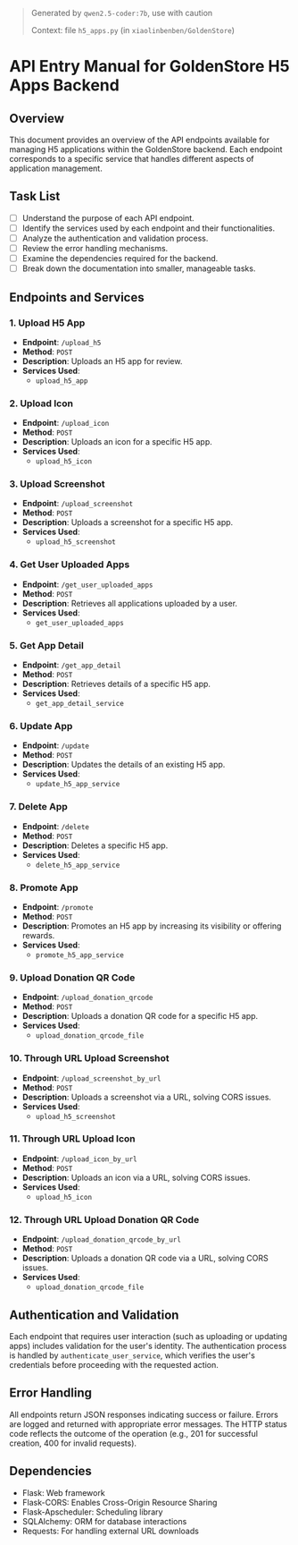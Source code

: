 > Generated by `qwen2.5-coder:7b`, use with caution
>
> Context: file `h5_apps.py` (in `xiaolinbenben/GoldenStore`)

# API Entry Manual for GoldenStore H5 Apps Backend

## Overview
This document provides an overview of the API endpoints available for managing H5 applications within the GoldenStore backend. Each endpoint corresponds to a specific service that handles different aspects of application management.

## Task List

- [ ] Understand the purpose of each API endpoint.
- [ ] Identify the services used by each endpoint and their functionalities.
- [ ] Analyze the authentication and validation process.
- [ ] Review the error handling mechanisms.
- [ ] Examine the dependencies required for the backend.
- [ ] Break down the documentation into smaller, manageable tasks.

## Endpoints and Services

### 1. Upload H5 App
- **Endpoint**: `/upload_h5`
- **Method**: `POST`
- **Description**: Uploads an H5 app for review.
- **Services Used**:
  - `upload_h5_app`

### 2. Upload Icon
- **Endpoint**: `/upload_icon`
- **Method**: `POST`
- **Description**: Uploads an icon for a specific H5 app.
- **Services Used**:
  - `upload_h5_icon`

### 3. Upload Screenshot
- **Endpoint**: `/upload_screenshot`
- **Method**: `POST`
- **Description**: Uploads a screenshot for a specific H5 app.
- **Services Used**:
  - `upload_h5_screenshot`

### 4. Get User Uploaded Apps
- **Endpoint**: `/get_user_uploaded_apps`
- **Method**: `POST`
- **Description**: Retrieves all applications uploaded by a user.
- **Services Used**:
  - `get_user_uploaded_apps`

### 5. Get App Detail
- **Endpoint**: `/get_app_detail`
- **Method**: `POST`
- **Description**: Retrieves details of a specific H5 app.
- **Services Used**:
  - `get_app_detail_service`

### 6. Update App
- **Endpoint**: `/update`
- **Method**: `POST`
- **Description**: Updates the details of an existing H5 app.
- **Services Used**:
  - `update_h5_app_service`

### 7. Delete App
- **Endpoint**: `/delete`
- **Method**: `POST`
- **Description**: Deletes a specific H5 app.
- **Services Used**:
  - `delete_h5_app_service`

### 8. Promote App
- **Endpoint**: `/promote`
- **Method**: `POST`
- **Description**: Promotes an H5 app by increasing its visibility or offering rewards.
- **Services Used**:
  - `promote_h5_app_service`

### 9. Upload Donation QR Code
- **Endpoint**: `/upload_donation_qrcode`
- **Method**: `POST`
- **Description**: Uploads a donation QR code for a specific H5 app.
- **Services Used**:
  - `upload_donation_qrcode_file`

### 10. Through URL Upload Screenshot
- **Endpoint**: `/upload_screenshot_by_url`
- **Method**: `POST`
- **Description**: Uploads a screenshot via a URL, solving CORS issues.
- **Services Used**:
  - `upload_h5_screenshot`

### 11. Through URL Upload Icon
- **Endpoint**: `/upload_icon_by_url`
- **Method**: `POST`
- **Description**: Uploads an icon via a URL, solving CORS issues.
- **Services Used**:
  - `upload_h5_icon`

### 12. Through URL Upload Donation QR Code
- **Endpoint**: `/upload_donation_qrcode_by_url`
- **Method**: `POST`
- **Description**: Uploads a donation QR code via a URL, solving CORS issues.
- **Services Used**:
  - `upload_donation_qrcode_file`

## Authentication and Validation
Each endpoint that requires user interaction (such as uploading or updating apps) includes validation for the user's identity. The authentication process is handled by `authenticate_user_service`, which verifies the user's credentials before proceeding with the requested action.

## Error Handling
All endpoints return JSON responses indicating success or failure. Errors are logged and returned with appropriate error messages. The HTTP status code reflects the outcome of the operation (e.g., 201 for successful creation, 400 for invalid requests).

## Dependencies
- Flask: Web framework
- Flask-CORS: Enables Cross-Origin Resource Sharing
- Flask-Apscheduler: Scheduling library
- SQLAlchemy: ORM for database interactions
- Requests: For handling external URL downloads
